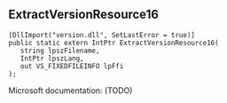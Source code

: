 ## ExtractVersionResource16

```
[DllImport("version.dll", SetLastError = true)]
public static extern IntPtr ExtractVersionResource16(
   string lpszFilename,
   IntPtr lpszLang,
   out VS_FIXEDFILEINFO lpFfi
);
```

Microsoft documentation: (TODO)
